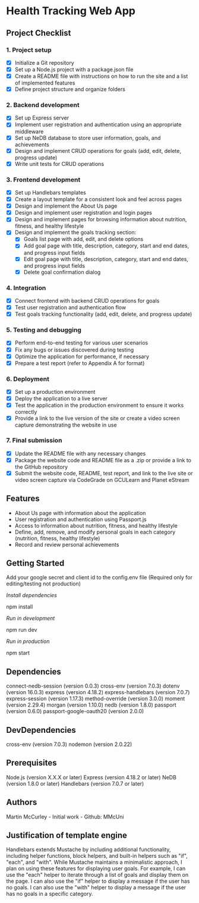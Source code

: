 # Health Tracking Web App

## Project Checklist

### 1. Project setup

- [x] Initialize a Git repository
- [x] Set up a Node.js project with a package.json file
- [x] Create a README file with instructions on how to run the site and a list of implemented features
- [x] Define project structure and organize folders

### 2. Backend development

- [x] Set up Express server
- [x] Implement user registration and authentication using an appropriate middleware
- [x] Set up NeDB database to store user information, goals, and achievements
- [x] Design and implement CRUD operations for goals (add, edit, delete, progress update)
- [X] Write unit tests for CRUD operations

### 3. Frontend development

- [x] Set up Handlebars templates
- [x] Create a layout template for a consistent look and feel across pages
- [X] Design and implement the About Us page
- [X] Design and implement user registration and login pages
- [X] Design and implement pages for browsing information about nutrition, fitness, and healthy lifestyle
- [x] Design and implement the goals tracking section:
  - [x] Goals list page with add, edit, and delete options
  - [x] Add goal page with title, description, category, start and end dates, and progress input fields
  - [x] Edit goal page with title, description, category, start and end dates, and progress input fields
  - [x] Delete goal confirmation dialog

### 4. Integration

- [x] Connect frontend with backend CRUD operations for goals
- [x] Test user registration and authentication flow
- [x] Test goals tracking functionality (add, edit, delete, and progress update)

### 5. Testing and debugging

- [X] Perform end-to-end testing for various user scenarios
- [X] Fix any bugs or issues discovered during testing
- [X] Optimize the application for performance, if necessary
- [X] Prepare a test report (refer to Appendix A for format)

### 6. Deployment

- [x] Set up a production environment
- [x] Deploy the application to a live server
- [x] Test the application in the production environment to ensure it works correctly
- [x] Provide a link to the live version of the site or create a video screen capture demonstrating the website in use

### 7. Final submission

- [x] Update the README file with any necessary changes
- [x] Package the website code and README file as a .zip or provide a link to the GitHub repository
- [x] Submit the website code, README, test report, and link to the live site or video screen capture via CodeGrade on GCULearn and Planet eStream

## Features

- About Us page with information about the application
- User registration and authentication using Passport.js
- Access to information about nutrition, fitness, and healthy lifestyle
- Define, add, remove, and modify personal goals in each category (nutrition, fitness, healthy lifestyle)
- Record and review personal achievements

## Getting Started

Add your google secret and client id to the config.env file (Required only for editing/testing not production)

_Install dependencies_

npm install

_Run in development_

npm run dev

_Run in production_

npm start

## Dependencies

connect-nedb-session (version 0.0.3)
cross-env (version 7.0.3)
dotenv (version 16.0.3)
express (version 4.18.2)
express-handlebars (version 7.0.7)
express-session (version 1.17.3)
method-override (version 3.0.0)
moment (version 2.29.4)
morgan (version 1.10.0)
nedb (version 1.8.0)
passport (version 0.6.0)
passport-google-oauth20 (version 2.0.0)

## DevDependencies

cross-env (version 7.0.3)
nodemon (version 2.0.22)

## Prerequisites

Node.js (version X.X.X or later)
Express (version 4.18.2 or later)
NeDB (version 1.8.0 or later)
Handlebars (version 7.0.7 or later)

## Authors

Martin McCurley - Initial work - Github: MMcUni

## Justification of template engine

Handlebars extends Mustache by including additional functionality, including helper functions, block helpers, and built-in helpers such as "if", "each", and "with". While Mustache maintains a minimalistic approach, I plan on using these features for displaying user goals. For example, I can use the "each" helper to iterate through a list of goals and display them on the page. I can also use the "if" helper to display a message if the user has no goals. I can also use the "with" helper to display a message if the user has no goals in a specific category.
